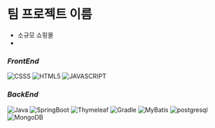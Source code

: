 # 팀 프로젝트 이름

- 소규모 쇼핑몰
- 
### ***FrontEnd***
![CSSS](https://img.shields.io/badge/CSS-239120?&style=for-the-badge&logo=css3&logoColor=white)
![HTML5](https://img.shields.io/badge/HTML5-E34F26?style=for-the-badge&logo=html5&logoColor=white)
![JAVASCRIPT](https://img.shields.io/badge/JavaScript-F7DF1E?style=for-the-badge&logo=JavaScript&logoColor=white)

### ***BackEnd***
![Java](https://img.shields.io/badge/Java-ED8B00?style=for-the-badge&logo=openjdk&logoColor=white)
![SpringBoot](https://img.shields.io/static/v1?style=for-the-badge&color=6DB33F&message=spring+boot&logo=springboot&logoColor=white&label=)
![Thymeleaf](https://img.shields.io/static/v1?style=for-the-badge&color=005F0F&message=Thymeleaf&logo=Thymeleaf&logoColor=white&label=)
![Gradle](https://img.shields.io/static/v1?style=for-the-badge&color=02303A&message=Gradle&logo=Gradle&logoColor=white&label=)
![MyBatis](https://img.shields.io/badge/MyBatis-663399?style=for-the-badge&logo=MyBatis&logoColor=white)
![postgresql](https://img.shields.io/badge/PostgreSQL-316192?style=for-the-badge&logo=postgresql&logoColor=white)
![MongoDB](https://img.shields.io/badge/MongoDB-4EA94B?style=for-the-badge&logo=mongodb&logoColor=white)


